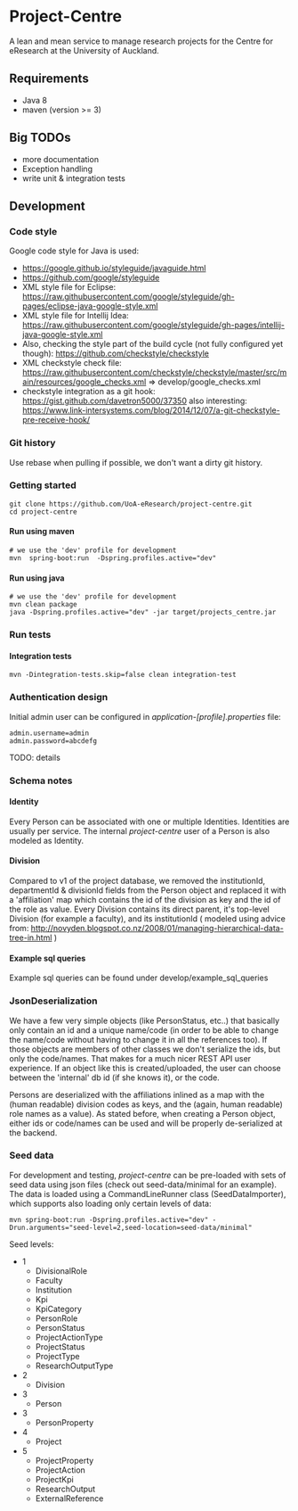 # Project-Centre

A lean and mean service to manage research projects for the Centre for eResearch at the University of Auckland.

## Requirements

 - Java 8
 - maven (version >= 3)

## Big TODOs

 - more documentation
 - Exception handling
 - write unit & integration tests
 
## Development

### Code style

Google code style for Java is used:
 
 - https://google.github.io/styleguide/javaguide.html
 - https://github.com/google/styleguide
 - XML style file for Eclipse: https://raw.githubusercontent.com/google/styleguide/gh-pages/eclipse-java-google-style.xml
 - XML style file for Intellij Idea: https://raw.githubusercontent.com/google/styleguide/gh-pages/intellij-java-google-style.xml
 - Also, checking the style part of the build cycle (not fully configured yet though): https://github.com/checkstyle/checkstyle
 - XML checkstyle check file: https://raw.githubusercontent.com/checkstyle/checkstyle/master/src/main/resources/google_checks.xml => develop/google_checks.xml
 - checkstyle integration as a git hook: https://gist.github.com/davetron5000/37350 also interesting: https://www.link-intersystems.com/blog/2014/12/07/a-git-checkstyle-pre-receive-hook/

### Git history

Use rebase when pulling if possible, we don't want a dirty git history.

### Getting started

    git clone https://github.com/UoA-eResearch/project-centre.git
    cd project-centre
    
#### Run using maven

    # we use the 'dev' profile for development
    mvn  spring-boot:run  -Dspring.profiles.active="dev"
    
#### Run using java

    # we use the 'dev' profile for development
    mvn clean package
    java -Dspring.profiles.active="dev" -jar target/projects_centre.jar
    
    
### Run tests

#### Integration tests 

    mvn -Dintegration-tests.skip=false clean integration-test
    
### Authentication design

Initial admin user can be configured in *application-[profile].properties* file:

    admin.username=admin
    admin.password=abcdefg


TODO: details 

### Schema notes

#### Identity

Every Person can be associated with one or multiple Identities. Identities are usually per service. The internal *project-centre* user of a Person
is also modeled as Identity.

#### Division

Compared to v1 of the project database, we removed the institutionId, departmentId & divisionId fields from the Person object and replaced it with
a 'affiliation' map which contains the id of the division as key and the id of the role as value. Every Division contains its direct parent, it's 
top-level Division (for example a faculty), and its institutionId ( modeled using advice from: http://novyden.blogspot.co.nz/2008/01/managing-hierarchical-data-tree-in.html )

#### Example sql queries

Example sql queries can be found under develop/example_sql_queries

### JsonDeserialization

We have a few very simple objects (like PersonStatus, etc..) that basically only contain an id and a unique name/code (in order
 to be able to change the name/code without having to change it in all the references too). If those objects are members of 
 other classes we don't serialize the ids, but only the code/names. That makes for a much nicer REST API user experience.
 If an object like this is created/uploaded, the user can choose between the 'internal' db id (if she knows it), or the code.
 
 Persons are deserialized with the affiliations inlined as a map with the (human readable) division codes as keys, and the (again,
 human readable) role names as a value). As stated before, when creating a Person object, either ids or code/names can be used
 and will be properly de-serialized at the backend.

### Seed data

For development and testing, *project-centre* can be pre-loaded with sets of seed data using json files (check out seed-data/minimal for an example).
The data is loaded using a CommandLineRunner class (SeedDataImporter), which supports also loading only certain levels of data:

    mvn spring-boot:run -Dspring.profiles.active="dev" -Drun.arguments="seed-level=2,seed-location=seed-data/minimal"
    
Seed levels:

 - 1
     - DivisionalRole
     - Faculty
     - Institution
     - Kpi
     - KpiCategory
     - PersonRole
     - PersonStatus
     - ProjectActionType
     - ProjectStatus
     - ProjectType
     - ResearchOutputType
 - 2
     - Division
 - 3 
     - Person
 - 3
     - PersonProperty
 - 4
     - Project
 - 5
     - ProjectProperty
     - ProjectAction
     - ProjectKpi
     - ResearchOutput
     - ExternalReference



